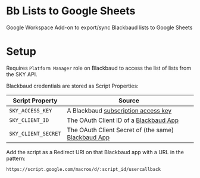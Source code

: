 # Bb Lists to Google Sheets

Google Workspace Add-on to export/sync Blackbaud lists to Google Sheets

# Setup

Requires `Platform Manager` role on Blackbaud to access the list of lists 
from the SKY API.

Blackbaud credentials are stored as Script Properties:

| Script Property     | Source                                                                                       |
| ------------------- | -------------------------------------------------------------------------------------------- |
| `SKY_ACCESS_KEY`    | A Blackbaud [subscription access key](https://developer.blackbaud.com/subscriptions/)        |
| `SKY_CLIENT_ID`     | The OAuth Client ID of a [Blackbaud App](https://developer.blackbaud.com/apps/)              |
| `SKY_CLIENT_SECRET` | The OAuth Client Secret of (the same) [Blackbaud App](https://developer.blackbaud.com/apps/) |

Add the script as a Redirect URI on that Blackbaud app with a URL in the pattern:

```
https://script.google.com/macros/d/:script_id/usercallback
```
